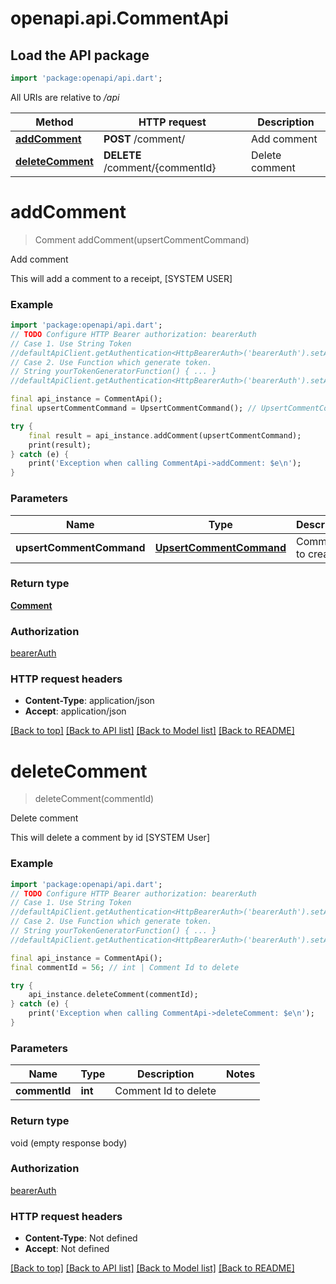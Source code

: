 # openapi.api.CommentApi

## Load the API package
```dart
import 'package:openapi/api.dart';
```

All URIs are relative to */api*

Method | HTTP request | Description
------------- | ------------- | -------------
[**addComment**](CommentApi.md#addcomment) | **POST** /comment/ | Add comment
[**deleteComment**](CommentApi.md#deletecomment) | **DELETE** /comment/{commentId} | Delete comment


# **addComment**
> Comment addComment(upsertCommentCommand)

Add comment

This will add a comment to a receipt, [SYSTEM USER]

### Example
```dart
import 'package:openapi/api.dart';
// TODO Configure HTTP Bearer authorization: bearerAuth
// Case 1. Use String Token
//defaultApiClient.getAuthentication<HttpBearerAuth>('bearerAuth').setAccessToken('YOUR_ACCESS_TOKEN');
// Case 2. Use Function which generate token.
// String yourTokenGeneratorFunction() { ... }
//defaultApiClient.getAuthentication<HttpBearerAuth>('bearerAuth').setAccessToken(yourTokenGeneratorFunction);

final api_instance = CommentApi();
final upsertCommentCommand = UpsertCommentCommand(); // UpsertCommentCommand | Comment to create

try {
    final result = api_instance.addComment(upsertCommentCommand);
    print(result);
} catch (e) {
    print('Exception when calling CommentApi->addComment: $e\n');
}
```

### Parameters

Name | Type | Description  | Notes
------------- | ------------- | ------------- | -------------
 **upsertCommentCommand** | [**UpsertCommentCommand**](UpsertCommentCommand.md)| Comment to create | 

### Return type

[**Comment**](Comment.md)

### Authorization

[bearerAuth](../README.md#bearerAuth)

### HTTP request headers

 - **Content-Type**: application/json
 - **Accept**: application/json

[[Back to top]](#) [[Back to API list]](../README.md#documentation-for-api-endpoints) [[Back to Model list]](../README.md#documentation-for-models) [[Back to README]](../README.md)

# **deleteComment**
> deleteComment(commentId)

Delete comment

This will delete a comment by id [SYSTEM User]

### Example
```dart
import 'package:openapi/api.dart';
// TODO Configure HTTP Bearer authorization: bearerAuth
// Case 1. Use String Token
//defaultApiClient.getAuthentication<HttpBearerAuth>('bearerAuth').setAccessToken('YOUR_ACCESS_TOKEN');
// Case 2. Use Function which generate token.
// String yourTokenGeneratorFunction() { ... }
//defaultApiClient.getAuthentication<HttpBearerAuth>('bearerAuth').setAccessToken(yourTokenGeneratorFunction);

final api_instance = CommentApi();
final commentId = 56; // int | Comment Id to delete

try {
    api_instance.deleteComment(commentId);
} catch (e) {
    print('Exception when calling CommentApi->deleteComment: $e\n');
}
```

### Parameters

Name | Type | Description  | Notes
------------- | ------------- | ------------- | -------------
 **commentId** | **int**| Comment Id to delete | 

### Return type

void (empty response body)

### Authorization

[bearerAuth](../README.md#bearerAuth)

### HTTP request headers

 - **Content-Type**: Not defined
 - **Accept**: Not defined

[[Back to top]](#) [[Back to API list]](../README.md#documentation-for-api-endpoints) [[Back to Model list]](../README.md#documentation-for-models) [[Back to README]](../README.md)

